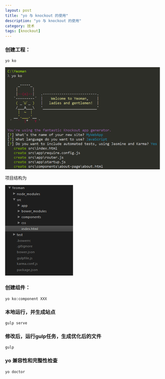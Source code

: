 ```yaml
---
layout: post
title: "yo 与 knockout 的使用"
description: "yo 与 knockout 的使用"
category: 技术
tags: [knockout]
---
```

### 创建工程：

	yo ko
	
![创建工程](/assets/images/yo_ko/yo_ko.png)

项目结构为

![项目结构](/assets/images/yo_ko/yo_ko_structure.png)

### 创建组件：

	yo ko:component XXX

### 本地运行，并生成站点

	gulp serve

### 修改后，运行gulp任务，生成优化后的文件

	gulp 

### yo 兼容性和完整性检查

	yo doctor
